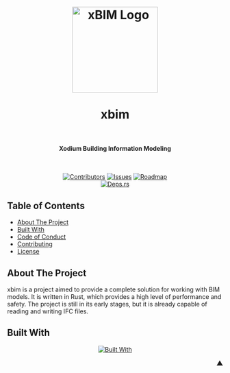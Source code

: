 <div id="readme-top"></div>

<h1 align="center">
  <br />
    <a href="https://xodium.org/">
      <img src="https://gist.githubusercontent.com/illyrius666/a38f03b4fbe9b43faa2c5623137c1250/raw/3a1410e77807097bcfbcf963822b41fadd495d9f/xodium.svg" alt="xBIM Logo" width="200">
    </a>
  <br /><br />
  xbim
  <br /><br />
</h1>

<h4 align="center">Xodium Building Information Modeling</h4><br />

<div align="center">

[![Contributors][contributors_shield_url]][contributors_url]
[![Issues][issues_shield_url]][issues_url]
[![Roadmap][roadmap_shield_url]][roadmap_url]<br />
[![Deps.rs][deps_shield_url]][deps_url]

</div>

## Table of Contents

- [About The Project](#about-the-project)
- [Built With](#built-with)
- [Code of Conduct][code_of_conduct_url]
- [Contributing][contributing_url]
- [License][license_url]

## About The Project

xbim is a project aimed to provide a complete solution for working with BIM models. It is written in Rust, which
provides a high level of performance and safety. The project is still in its early stages, but it is already capable of
reading and writing IFC files.

## Built With

<div align="center">

[![Built With][built_with_shield_url]][built_with_url]

</div>

<p align="right"><a href="#readme-top">▲</a></p>

[built_with_shield_url]: https://skillicons.dev/icons?i=rust,github,githubactions

[built_with_url]: https://skillicons.dev

[code_of_conduct_url]: https://github.com/XodiumSoftware/xBIM?tab=coc-ov-file

[contributing_url]: https://github.com/XodiumSoftware/xBIM/blob/main/CONTRIBUTING.md

[contributors_shield_url]: https://img.shields.io/github/contributors/XodiumSoftware/xBIM?style=for-the-badge&color=blue

[contributors_url]: https://github.com/XodiumSoftware/xBIM/graphs/contributors

[deps_shield_url]: https://deps.rs/repo/github/XodiumSoftware/xBIM/status.svg?style=for-the-badge

[deps_url]: https://deps.rs/repo/github/XodiumSoftware/xBIM

[issues_shield_url]: https://img.shields.io/github/issues/XodiumSoftware/xBIM?style=for-the-badge&color=yellow

[issues_url]: https://github.com/XodiumSoftware/xBIM/issues

[license_url]: https://github.com/XodiumSoftware/xBIM?tab=AGPL-3.0-1-ov-file

[roadmap_shield_url]: https://img.shields.io/badge/Roadmap-Click%20Me!-purple.svg?style=for-the-badge

[roadmap_url]: https://github.com/orgs/XodiumSoftware/projects/4
